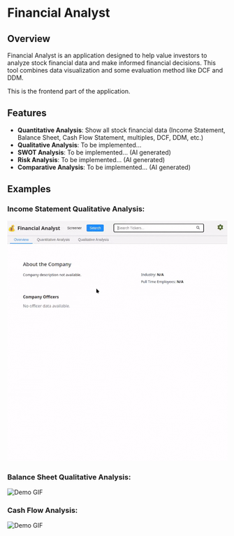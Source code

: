 # Financial Analyst

## Overview
Financial Analyst is an application designed to help value investors to analyze stock financial data and make informed financial decisions. This tool combines data visualization and some evaluation method like DCF and DDM.  

This is the frontend part of the application.  

## Features
- **Quantitative Analysis**: Show all stock financial data (Income Statement, Balance Sheet, Cash Flow Statement, multiples, DCF, DDM, etc.)
- **Qualitative Analysis**: To be implemented... 
- **SWOT Analysis**: To be implemented... (AI generated)
- **Risk Analysis**: To be implemented... (AI generated)
- **Comparative Analysis**: To be implemented... (AI generated)


## Examples 

### Income Statement Qualitative Analysis:

![Demo GIF](./docs/analysisIncome.gif)

### Balance Sheet Qualitative Analysis:

![Demo GIF](./docs/analysisBalance.gif) 

### Cash Flow Analysis:

![Demo GIF](./docs/cashFlow.gif)



